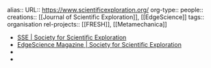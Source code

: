 alias::
URL:: https://www.scientificexploration.org/
org-type::
people::
creations:: [[Journal of Scientific Exploration]], [[EdgeScience]] 
tags:: organisation
rel-projects:: [[FRESH]], [[Metamechanica]] 

- [SSE | Society for Scientific Exploration](https://www.scientificexploration.org/)
- [EdgeScience Magazine | Society for Scientific Exploration](https://www.scientificexploration.org/edgescience)
-
-